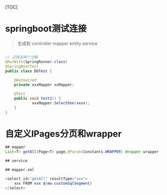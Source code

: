 [TOC]



# springboot测试连接 

>生成和 controller  mapper  entity  service



```java

// 记得这两个注解
@RunWith(SpringRunner.class)
@SpringBootTest
public class DbTest {
	
	@Autowired
	private xxxMapper xxMapper;

	@Test
	public void test2() {
			xxxMapper.SelectOne(xxxx);
	}	
}


```



# 自定义IPages分页和wrapper



```java
## mapper
List<T> getAll(Page<T> page,@Param(Constants.WRAPPER) Wrapper wrapper )

## service

## mapper.xml

<select id="getAll" resultType="xxx">
	xxx FROM xxx ${ew.customSqlSegment}
</select>



```

